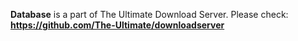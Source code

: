 **Database** is a part of The Ultimate Download Server. Please check: **https://github.com/The-Ultimate/downloadserver**
